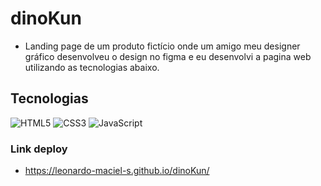 # dinoKun 
- Landing page de um produto fictício onde um amigo meu designer gráfico desenvolveu o design no figma e eu desenvolvi a pagina web utilizando as tecnologias abaixo.
## Tecnologias
![HTML5](https://img.shields.io/badge/html5-%23E34F26.svg?style=for-the-badge&logo=html5&logoColor=white)
![CSS3](https://img.shields.io/badge/css3-%231572B6.svg?style=for-the-badge&logo=css3&logoColor=white)
![JavaScript](https://img.shields.io/badge/javascript-%23323330.svg?style=for-the-badge&logo=javascript&logoColor=%23F7DF1E)

### Link deploy
- https://leonardo-maciel-s.github.io/dinoKun/
 
